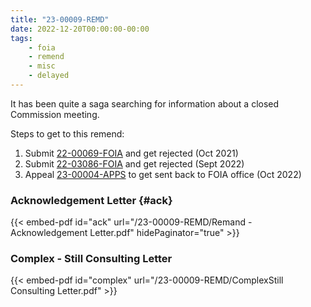 ```yaml
---
title: "23-00009-REMD"
date: 2022-12-20T00:00:00-00:00
tags:
    - foia
    - remend
    - misc
    - delayed
---
```


It has been quite a saga searching for information about a closed Commission meeting.

Steps to get to this remend:

1. Submit [22-00069-FOIA][22-00069-FOIA] and get rejected (Oct 2021)
1. Submit [22-03086-FOIA][22-03086-FOIA] and get rejected (Sept 2022)
1. Appeal [23-00004-APPS][23-00004-APPS] to get sent back to FOIA office (Oct 2022)

### Acknowledgement Letter {#ack}

{{< embed-pdf id="ack" url="/23-00009-REMD/Remand - Acknowledgement Letter.pdf" hidePaginator="true" >}}

### Complex - Still Consulting Letter

{{< embed-pdf id="complex" url="/23-00009-REMD/ComplexStill Consulting Letter.pdf" >}}

[22-00069-FOIA]: /2021/10/22-00069-foia/
[22-03086-FOIA]: /2022/09/22-03086-foia/
[23-00004-APPS]: /2022/10/23-00004-apps/
